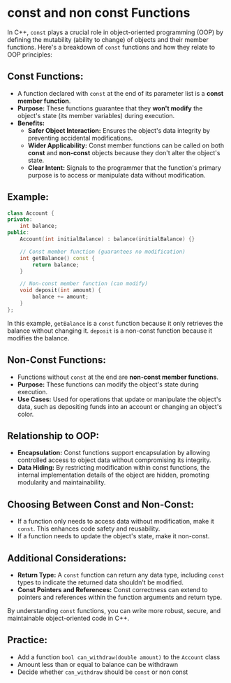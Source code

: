 # const and non const Functions 

In C++, `const` plays a crucial role in object-oriented programming (OOP) by defining the mutability (ability to change) of objects and their member functions. Here's a breakdown of `const` functions and how they relate to OOP principles:

## Const Functions:

- A function declared with `const` at the end of its parameter list is a **const member function**.
- **Purpose:** These functions guarantee that they **won't modify** the object's state (its member variables) during execution.
- **Benefits:**
    - **Safer Object Interaction:** Ensures the object's data integrity by preventing accidental modifications.
    - **Wider Applicability:** Const member functions can be called on both **const** and **non-const** objects because they don't alter the object's state.
    - **Clear Intent:** Signals to the programmer that the function's primary purpose is to access or manipulate data without modification.

## Example:

```c++
class Account {
private:
    int balance;
public:
    Account(int initialBalance) : balance(initialBalance) {}

    // Const member function (guarantees no modification)
    int getBalance() const {
        return balance;
    }

    // Non-const member function (can modify)
    void deposit(int amount) {
        balance += amount;
    }
};
```

In this example, `getBalance` is a `const` function because it only retrieves the balance without changing it. `deposit` is a non-const function because it modifies the balance.

## Non-Const Functions:

- Functions without `const` at the end are **non-const member functions**.
- **Purpose:** These functions can modify the object's state during execution.
- **Use Cases:** Used for operations that update or manipulate the object's data, such as depositing funds into an account or changing an object's color.

## Relationship to OOP:

- **Encapsulation:** Const functions support encapsulation by allowing controlled access to object data without compromising its integrity.
- **Data Hiding:** By restricting modification within const functions, the internal implementation details of the object are hidden, promoting modularity and maintainability.

## Choosing Between Const and Non-Const:

- If a function only needs to access data without modification, make it `const`. This enhances code safety and reusability.
- If a function needs to update the object's state, make it non-const.

## Additional Considerations:

- **Return Type:** A `const` function can return any data type, including `const` types to indicate the returned data shouldn't be modified.
- **Const Pointers and References:** Const correctness can extend to pointers and references within the function arguments and return type.

By understanding `const` functions, you can write more robust, secure, and maintainable object-oriented code in C++.

## Practice:

- Add a function `bool can_withdraw(double amount)` to the `Account` class
- Amount less than or equal to balance can be withdrawn
- Decide whether `can_withdraw` should be `const` or non const